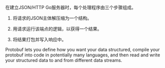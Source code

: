 在建立JSON/HTTP Go服务器时，每个处理程序由三个步骤组成。

1. 将请求的JSON主体解压缩为一个结构。

2. 用请求运行该端点的逻辑，以获得一个结果。

3. 将结果打包并写入响应中。

Protobuf lets you define how you want your data structured, compile your protobuf into code in potentially many languages, and then read and write your structured data to and from different data streams.

